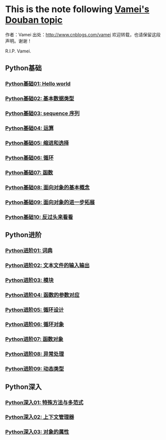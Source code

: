 # This is the note following [Vamei's Douban topic](https://www.douban.com/group/topic/30008503/)
作者：Vamei 出处：http://www.cnblogs.com/vamei 欢迎转载，也请保留这段声明。谢谢！

R.I.P. Vamei.

## Python基础
### [Python基础01: Hello world](helloWorld/README.md)
### [Python基础02: 基本数据类型](variables/README.md)
### [Python基础03: sequence 序列](sequence/README.md)
### [Python基础04: 运算](operation/README.md)
### [Python基础05: 缩进和选择](indentation/README.md)
### [Python基础06: 循环](loop/README.md)
### [Python基础07: 函数](function/README.md)
### [Python基础08: 面向对象的基本概念](object1/README.md)
### [Python基础09: 面向对象的进一步拓展](object2/README.md)
### [Python基础10: 反过头来看看](review/README.md)

## Python进阶
### [Python进阶01: 词典](dictionary/README.md)
### [Python进阶02: 文本文件的输入输出](filesIO/README.md)
### [Python进阶03: 模块](module/README.md)
### [Python进阶04: 函数的参数对应](arguments/README.md)
### [Python进阶05: 循环设计](loop2/README.md)
### [Python进阶06: 循环对象](loop3/README.md)
### [Python进阶07: 函数对象](function2/README.md)
### [Python进阶08: 异常处理](exception/README.md)
### [Python进阶09: 动态类型](dynamictyping/README.md)

## Python深入
### [Python深入01: 特殊方法与多范式](special_method/README.md)
### [Python深入02: 上下文管理器](context_manager/README.md)
### [Python深入03: 对象的属性](object_attribute/README.md)





